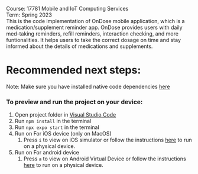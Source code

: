 Course: 17781 Mobile and IoT Computing Services <br />
Term: Spring 2023 <br />
This is the code implementation of OnDose mobile application, which is a medication/supplement reminder app. OnDose provides users with daily med-taking reminders, refill reminders, interaction checking, and more funtionalities. It helps users to take the correct dosage on time and stay informed about the details of medications and supplements.

# Recommended next steps:
Note: Make sure you have installed native code dependencies [here](https://reactnative.dev/docs/environment-setup#installing-dependencies)

### To preview and run the project on your device:
1. Open project folder in <u>Visual Studio Code</u>
2. Run  `npm install`  in the terminal
3. Run  `npx expo start`  in the terminal
4. Run on For iOS device (only on MacOS)
    1. Press  `i`  to view on iOS simulator or follow the instructions [here](https://docs.expo.dev/workflow/run-on-device/) to run on a physical device.
5. Run on For android device
    1. Press  `a`  to view on Android Virtual Device or follow the instructions [here](https://docs.expo.dev/workflow/run-on-device/) to run on a physical device.